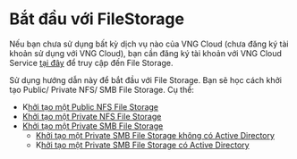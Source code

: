 # Bắt đầu với FileStorage

Nếu bạn chưa sử dụng bất kỳ dịch vụ nào của VNG Cloud (chưa đăng ký tài khoản sử dụng với VNG Cloud), bạn cần đăng ký tài khoản với VNG Cloud Service [tại đây](https://register.vngcloud.vn/signup) để truy cập đến File Storage.

Sử dụng hướng dẫn này để bắt đầu với File Storage. Bạn sẽ học cách khởi tạo Public/ Private NFS/ SMB File Storage. Cụ thể:

* K[hởi tạo một Public NFS File Storage](bat-dau-voi-filestorage/khoi-tao-mot-public-nfs-file-storage.md)
* [Khởi tạo một Private NFS File Storage](bat-dau-voi-filestorage/khoi-tao-mot-private-nfs-file-storage-coming-soon.md)
* [Khởi tạo một Private SMB File Storage](bat-dau-voi-filestorage/khoi-tao-mot-private-smb-file-storage-coming-soon/)
  * [Khởi tạo một Private SMB File Storage không có Active Directory](bat-dau-voi-filestorage/khoi-tao-mot-private-smb-file-storage-coming-soon/khoi-tao-mot-private-smb-file-storage-khong-co-active-directory.md)
  * K[hởi tạo một Private SMB File Storage có Active Directory](bat-dau-voi-filestorage/khoi-tao-mot-private-smb-file-storage-coming-soon/khoi-tao-mot-private-smb-file-storage-co-active-directory.md)
